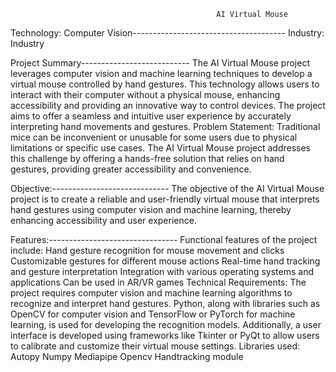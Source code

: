                                                   AI Virtual Mouse 
Technology: Computer Vision--------------------------------------
Industry: Industry

Project Summary---------------------------
The AI Virtual Mouse project leverages computer vision and machine learning techniques to develop a virtual mouse controlled by hand gestures. This technology allows users to interact with their computer without a physical mouse, enhancing accessibility and providing an innovative way to control devices. The project aims to offer a seamless and intuitive user experience by accurately interpreting hand movements and gestures.
Problem Statement:
Traditional mice can be inconvenient or unusable for some users due to physical limitations or specific use cases. The AI Virtual Mouse project addresses this challenge by offering a hands-free solution that relies on hand gestures, providing greater accessibility and convenience.

Objective:-----------------------------
The objective of the AI Virtual Mouse project is to create a reliable and user-friendly virtual mouse that interprets hand gestures using computer vision and machine learning, thereby enhancing accessibility and user experience.

Features:--------------------------------
Functional features of the project include:
Hand gesture recognition for mouse movement and clicks
Customizable gestures for different mouse actions
Real-time hand tracking and gesture interpretation
Integration with various operating systems and applications
Can be used in AR/VR games
Technical Requirements:
The project requires computer vision and machine learning algorithms to recognize and interpret hand gestures. Python, along with libraries such as OpenCV for computer vision and TensorFlow or PyTorch for machine learning, is used for developing the recognition models. Additionally, a user interface is developed using frameworks like Tkinter or PyQt to allow users to calibrate and customize their virtual mouse settings.
Libraries used:
Autopy
Numpy
Mediapipe
Opencv
Handtracking module





